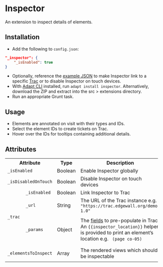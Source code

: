 # Inspector

An extension to inspect details of elements.

## Installation

* Add the following to `config.json`:
```json
"_inspector": {
	"_isEnabled": true
}
```
* Optionally, reference the [example JSON](example.json) to make Inspector link to a specific [Trac](https://trac.edgewall.org) or to disable Inspector on touch devices.
* With [Adapt CLI](https://github.com/adaptlearning/adapt-cli) installed, run `adapt install inspector`. Alternatively, download the ZIP and extract into the src > extensions directory.
* Run an appropriate Grunt task.

## Usage

* Elements are annotated on visit with their types and IDs.
* Select the element IDs to create tickets on Trac.
* Hover over the IDs for tooltips containing additional details.

## Attributes

<table>
	<tr>
		<th colspan="2">Attribute<br></th>
		<th>Type</th>
		<th>Description</th>
		<th>Default</th>
	</tr>
	<tr>
		<td colspan="2"><code>_isEnabled</code></td>
		<td>Boolean</td>
		<td>Enable Inspector globally</td>
		<td><code>false</code></td>
	</tr>
	<tr>
		<td colspan="2"><code>_isDisabledOnTouch</code></td>
		<td>Boolean</td>
		<td>Disable Inspector on touch devices</td>
		<td><code>true</code></td>
	</tr>
	<tr>
		<td rowspan="3"><code>_trac</code></td>
		<td><code>_isEnabled</code></td>
		<td>Boolean</td>
		<td>Link Inspector to Trac</td>
		<td><code>false</code></td>
	</tr>
	<tr>
		<td><code>_url</code></td>
		<td>String</td>
		<td>The URL of the Trac instance e.g. <code>"https://trac.edgewall.org/demo-1.0"</code></td>
		<td><code>""</code></td>
	</tr>
	<tr>
		<td><code>_params</code></td>
		<td>Object</td>
		<td>The <a href="https://trac.edgewall.org/demo-1.0/wiki/TracTickets#PresetValuesforNewTickets" target="_blank">fields</a> to pre-populate in Trac. An <code>{{inspector_location}}</code> helper is provided to print an element’s location e.g. <code> (page co-05)</code></td>
		<td><code>{ "summary": "{{_id}}{{#if displayTitle}} {{{displayTitle}}}{{/if}}{{inspector_location}}" }</code></td>
	</tr>
	<tr>
		<td colspan="2"><code>_elementsToInspect</code></td>
		<td>Array</td>
		<td>The rendered views which should be inspectable</td>
		<td><code>[ "menu", "menuItem", "page", "article", "block", "component" ]</code></td>
	</tr>
</table>
